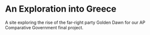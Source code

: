 # An Exploration into Greece
A site exploring the rise of the far-right party Golden Dawn for our AP Comparative Government final project.
